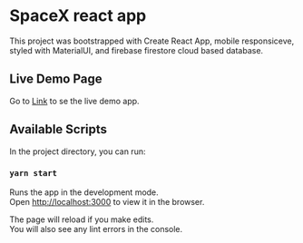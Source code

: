 # SpaceX react app

This project was bootstrapped with Create React App, mobile responsiceve, styled with MaterialUI, and firebase firestore cloud based database.

## Live Demo Page

Go to [Link](https://pabau-spacex.netlify.app/) to se the live demo app.

## Available Scripts

In the project directory, you can run:

### `yarn start`

Runs the app in the development mode.\
Open [http://localhost:3000](http://localhost:3000) to view it in the browser.

The page will reload if you make edits.\
You will also see any lint errors in the console.
